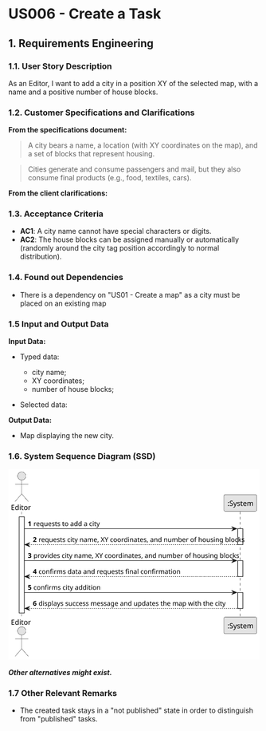 # US006 - Create a Task

## 1. Requirements Engineering

### 1.1. User Story Description

As an Editor, I want to add a city in a position XY of the selected map, with a name and a positive number of house blocks.

### 1.2. Customer Specifications and Clarifications 

**From the specifications document:**

>	A city bears a name, a location (with XY coordinates on the map), and a set of blocks that represent housing.

> Cities generate and consume passengers and mail, but they also consume final products (e.g., food, textiles, cars).

**From the client clarifications:**


### 1.3. Acceptance Criteria

* **AC1**: A city name cannot have special characters or digits.
* **AC2**: The house blocks can be assigned manually or automatically (randomly around the city tag position accordingly to normal distribution).

### 1.4. Found out Dependencies

* There is a dependency on "US01 - Create a map" as a city must be placed on an existing map


### 1.5 Input and Output Data

**Input Data:**

* Typed data:
  * city name;
  * XY coordinates;
  * number of house blocks;

	
* Selected data:
    

**Output Data:**

* Map displaying the new city.

### 1.6. System Sequence Diagram (SSD)

![System Sequence Diagram](svg/US003-SSD.svg)

**_Other alternatives might exist._**

### 1.7 Other Relevant Remarks

* The created task stays in a "not published" state in order to distinguish from "published" tasks.